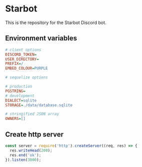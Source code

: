 # Starbot
This is the repository for the Starbot Discord bot.

## Environment variables
```ini
# client options
DISCORD_TOKEN=
USER_DIRECTORY=
PREFIX=/
EMBED_COLOUR=PURPLE

# sequelize options

# production
PGSTRING=
# development
DIALECT=sqlite
STORAGE=./data/database.sqlite

# stringified JSON array
OWNERS=[]
```

## Create http server
```js
const server = require('http').createServer((req, res) => {
  res.writeHead(200);
  res.end('ok');
}).listen(3000);
```

